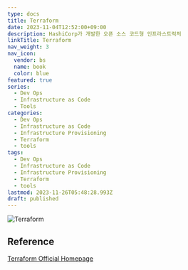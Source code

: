 ```yaml
---
type: docs
title: Terraform
date: 2023-11-04T12:52:00+09:00
description: HashiCorp가 개발한 오픈 소스 코드형 인프라스트럭처
linkTitle: Terraform
nav_weight: 3
nav_icon:
  vendor: bs
  name: book
  color: blue
featured: true
series:
  - Dev Ops
  - Infrastructure as Code
  - Tools
categories:
  - Dev Ops
  - Infrastructure as Code
  - Infrastructure Provisioning
  - Terraform
  - tools
tags:
  - Dev Ops
  - Infrastructure as Code
  - Infrastructure Provisioning
  - Terraform
  - tools
lastmod: 2023-11-26T05:48:28.993Z
draft: published
---
```


![Terraform](/dev-ops/what-is-terraform.webp "https://www.scaler.com/topics/aws/terraform-aws/")

## Reference

[Terraform Official Homepage](https://www.terraform.io/)

